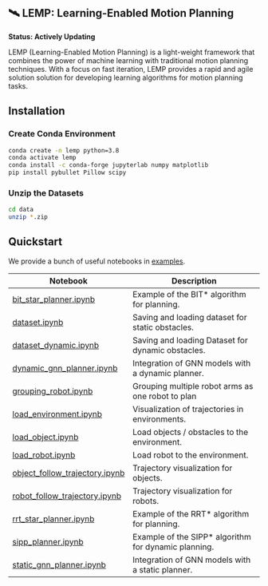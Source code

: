 🛰 LEMP: Learning-Enabled Motion Planning
-----------------------
**Status: Actively Updating**

LEMP (Learning-Enabled Motion Planning) is a light-weight framework that combines the power of machine learning with traditional motion planning techniques. With a focus on fast iteration, LEMP provides a rapid and agile solution solution for developing learning algorithms for motion planning tasks.

## Installation

### Create Conda Environment
```bash
conda create -n lemp python=3.8
conda activate lemp
conda install -c conda-forge jupyterlab numpy matplotlib
pip install pybullet Pillow scipy
```

### Unzip the Datasets
```bash
cd data
unzip *.zip
```

## Quickstart

We provide a bunch of useful notebooks in [examples](./examples).

| Notebook                                   | Description                                                 |
|--------------------------------------------|-------------------------------------------------------------|
| [bit_star_planner.ipynb](examples/bit_star_planner.ipynb)            | Example of the BIT* algorithm for planning.   |
| [dataset.ipynb](examples/dataset.ipynb)                               | Saving and loading dataset for static obstacles.                   |
| [dataset_dynamic.ipynb](examples/dataset_dynamic.ipynb)              | Saving and loading Dataset for dynamic obstacles.|
| [dynamic_gnn_planner.ipynb](examples/dynamic_gnn_planner.ipynb)      | Integration of GNN models with a dynamic planner.           |
| [grouping_robot.ipynb](examples/grouping_robot.ipynb)                | Grouping multiple robot arms as one robot to plan                      |
| [load_environment.ipynb](examples/load_environment.ipynb)            | Visualization of trajectories in environments.              |
| [load_object.ipynb](examples/load_object.ipynb)                      | Load objects / obstacles to the environment.               |
| [load_robot.ipynb](examples/load_robot.ipynb)                        | Load robot to the environment.              |
| [object_follow_trajectory.ipynb](examples/object_follow_trajectory.ipynb) | Trajectory visualization for objects.                      |
| [robot_follow_trajectory.ipynb](examples/robot_follow_trajectory.ipynb) | Trajectory visualization for robots.                      |
| [rrt_star_planner.ipynb](examples/rrt_star_planner.ipynb)              | Example of the RRT* algorithm for planning.                |
| [sipp_planner.ipynb](examples/sipp_planner.ipynb)                      | Example of the SIPP* algorithm for dynamic planning. |
| [static_gnn_planner.ipynb](examples/static_gnn_planner.ipynb)          | Integration of GNN models with a static planner. |
